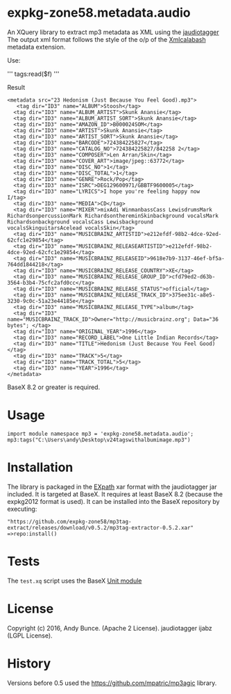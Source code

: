 # expkg-zone58.metadata.audio

An XQuery library to extract mp3 metadata as XML using the 
[jaudiotagger](http://www.jthink.net/jaudiotagger/)  
The output xml format follows the style of the o/p of the [Xmlcalabash](http://xmlcalabash.com/) metadata extension. 

Use:

'''
 tags:read($f)
'''

Result

```
<metadata src="23 Hedonism (Just Because You Feel Good).mp3">
   <tag dir="ID3" name="ALBUM">Stoosh</tag>
  <tag dir="ID3" name="ALBUM_ARTIST">Skunk Anansie</tag>
  <tag dir="ID3" name="ALBUM_ARTIST_SORT">Skunk Anansie</tag>
  <tag dir="ID3" name="AMAZON_ID">B000024SOM</tag>
  <tag dir="ID3" name="ARTIST">Skunk Anansie</tag>
  <tag dir="ID3" name="ARTIST_SORT">Skunk Anansie</tag>
  <tag dir="ID3" name="BARCODE">724384225827</tag>
  <tag dir="ID3" name="CATALOG_NO">724384225827/842258 2</tag>
  <tag dir="ID3" name="COMPOSER">Len Arran/Skin</tag>
  <tag dir="ID3" name="COVER_ART">image/jpeg::63772</tag>
  <tag dir="ID3" name="DISC_NO">1</tag>
  <tag dir="ID3" name="DISC_TOTAL">1</tag>
  <tag dir="ID3" name="GENRE">Rock/Pop</tag>
  <tag dir="ID3" name="ISRC">DEG129600971/GBBTF9600005</tag>
  <tag dir="ID3" name="LYRICS">I hope you're feeling happy now
I/tag>
  <tag dir="ID3" name="MEDIA">CD</tag>
  <tag dir="ID3" name="MIXER">mixAdi WinmanbassCass LewisdrumsMark RichardsonpercussionMark RichardsonthereminSkinbackground vocalsMark Richardsonbackground vocalsCass Lewisbackground vocalsSkinguitarsAcelead vocalsSkin</tag>
  <tag dir="ID3" name="MUSICBRAINZ_ARTISTID">e212efdf-98b2-4dce-92ed-62cfc1e29854</tag>
  <tag dir="ID3" name="MUSICBRAINZ_RELEASEARTISTID">e212efdf-98b2-4dce-92ed-62cfc1e29854</tag>
  <tag dir="ID3" name="MUSICBRAINZ_RELEASEID">9618e7b9-3137-46ef-bf5a-764dd1844218</tag>
  <tag dir="ID3" name="MUSICBRAINZ_RELEASE_COUNTRY">XE</tag>
  <tag dir="ID3" name="MUSICBRAINZ_RELEASE_GROUP_ID">cfd79ed2-d63b-3564-b3b4-75cfc2afd0cc</tag>
  <tag dir="ID3" name="MUSICBRAINZ_RELEASE_STATUS">official</tag>
  <tag dir="ID3" name="MUSICBRAINZ_RELEASE_TRACK_ID">375ee31c-a8e5-3230-9c0c-51a23e44185e</tag>
  <tag dir="ID3" name="MUSICBRAINZ_RELEASE_TYPE">album</tag>
  <tag dir="ID3" name="MUSICBRAINZ_TRACK_ID">Owner="http://musicbrainz.org"; Data="36 bytes"; </tag>
  <tag dir="ID3" name="ORIGINAL_YEAR">1996</tag>
  <tag dir="ID3" name="RECORD_LABEL">One Little Indian Records</tag>
  <tag dir="ID3" name="TITLE">Hedonism (Just Because You Feel Good)</tag>
  <tag dir="ID3" name="TRACK">5</tag>
  <tag dir="ID3" name="TRACK_TOTAL">5</tag>
  <tag dir="ID3" name="YEAR">1996</tag>
</metadata>
```

BaseX 8.2 or greater is required.

# Usage
````
import module namespace mp3 = 'expkg-zone58.metadata.audio';
mp3:tags("C:\Users\andy\Desktop\v24tagswithalbumimage.mp3")
````


# Installation
The library is packaged in the [EXpath](http://expath.org/spec/pkg) xar format with the jaudiotagger jar included. 
It is targeted at BaseX. It requires at least BaseX 8.2 (because the expkg2012 format is used). 
It can be installed into the BaseX repository by executing:
````
"https://github.com/expkg-zone58/mp3tag-extract/releases/download/v0.5.2/mp3tag-extractor-0.5.2.xar"
=>repo:install()
````
# Tests
The `test.xq` script uses the BaseX [Unit module](http://docs.basex.org/wiki/Unit_Module)

# License

Copyright (c) 2016, Andy Bunce. (Apache 2 License). 
jaudiotagger ijabz  (LGPL License). 

# History
Versions before 0.5 used the https://github.com/mpatric/mp3agic library. 